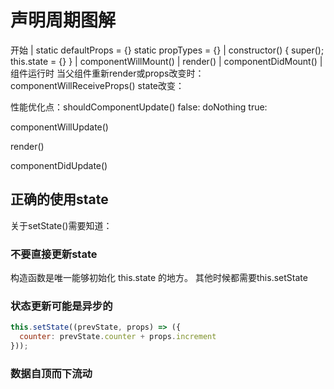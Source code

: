 # 声明周期图解

开始
|
static defaultProps = {}
static propTypes = {}
|
constructor() {
    super(); this.state = {}
}
|
componentWillMount()
|
render()
|
componentDidMount()
|
组件运行时
当父组件重新render或props改变时：componentWillReceiveProps()
state改变：

性能优化点：shouldComponentUpdate()
false: doNothing
true: 

componentWillUpdate()

render()

componentDidUpdate()

## 正确的使用state
关于setState()需要知道：
### 不要直接更新state
构造函数是唯一能够初始化 this.state 的地方。 其他时候都需要this.setState
### 状态更新可能是异步的
```js
this.setState((prevState, props) => ({
  counter: prevState.counter + props.increment
}));
```
### 数据自顶而下流动



